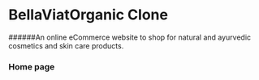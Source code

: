 # BellaViatOrganic Clone 
######An online eCommerce website to shop for natural and ayurvedic cosmetics and skin care products.
### Home page [](https://github.com/vivekraj21/WEB19_CONSTRUCT_WEEK_1/blob/main/Images/Screenshot%20(198).png?raw=true)
